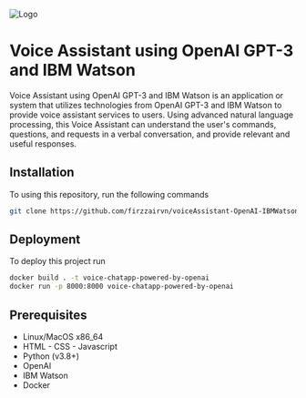 

![Logo](https://upload.wikimedia.org/wikipedia/commons/thumb/4/4d/OpenAI_Logo.svg/375px-OpenAI_Logo.svg.png)




# Voice Assistant using OpenAI GPT-3 and IBM Watson

Voice Assistant using OpenAI GPT-3 and IBM Watson is an application or system that utilizes technologies from OpenAI GPT-3 and IBM Watson to provide voice assistant services to users. Using advanced natural language processing, this Voice Assistant can understand the user's commands, questions, and requests in a verbal conversation, and provide relevant and useful responses. 


## Installation

To using this repository, run the following commands

```bash
git clone https://github.com/firzzairvn/voiceAssistant-OpenAI-IBMWatson.git
```

    
## Deployment

To deploy this project run

```bash 
docker build . -t voice-chatapp-powered-by-openai
docker run -p 8000:8000 voice-chatapp-powered-by-openai
```



## Prerequisites

- Linux/MacOS x86_64
- HTML - CSS - Javascript
- Python (v3.8+)
- OpenAI
- IBM Watson
- Docker

